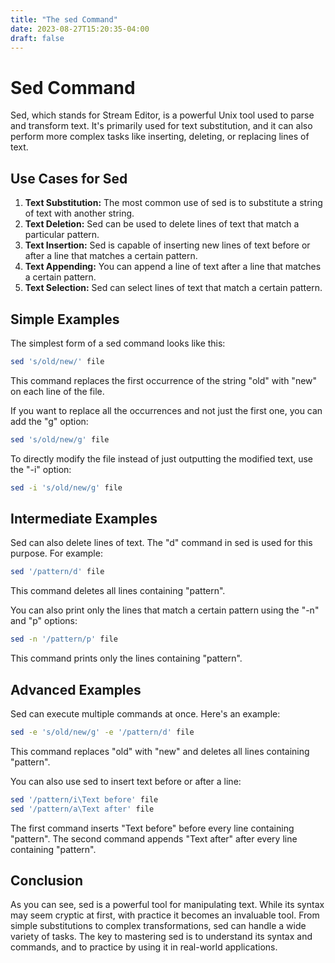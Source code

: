 ```yaml
---
title: "The sed Command"
date: 2023-08-27T15:20:35-04:00
draft: false
---
```

# Sed Command

Sed, which stands for Stream Editor, is a powerful Unix tool used to parse and transform text. It's primarily used for text substitution, and it can also perform more complex tasks like inserting, deleting, or replacing lines of text.

## Use Cases for Sed

1. **Text Substitution:** The most common use of sed is to substitute a string of text with another string.
2. **Text Deletion:** Sed can be used to delete lines of text that match a particular pattern.
3. **Text Insertion:** Sed is capable of inserting new lines of text before or after a line that matches a certain pattern.
4. **Text Appending:** You can append a line of text after a line that matches a certain pattern.
5. **Text Selection:** Sed can select lines of text that match a certain pattern.

## Simple Examples

The simplest form of a sed command looks like this:

```bash
sed 's/old/new/' file
```

This command replaces the first occurrence of the string "old" with "new" on each line of the file.

If you want to replace all the occurrences and not just the first one, you can add the "g" option:

```bash
sed 's/old/new/g' file
```

To directly modify the file instead of just outputting the modified text, use the "-i" option:

```bash
sed -i 's/old/new/g' file
```

## Intermediate Examples

Sed can also delete lines of text. The "d" command in sed is used for this purpose. For example:

```bash
sed '/pattern/d' file
```

This command deletes all lines containing "pattern".

You can also print only the lines that match a certain pattern using the "-n" and "p" options:

```bash
sed -n '/pattern/p' file
```

This command prints only the lines containing "pattern".

## Advanced Examples

Sed can execute multiple commands at once. Here's an example:

```bash
sed -e 's/old/new/g' -e '/pattern/d' file
```

This command replaces "old" with "new" and deletes all lines containing "pattern".

You can also use sed to insert text before or after a line:

```bash
sed '/pattern/i\Text before' file
sed '/pattern/a\Text after' file
```

The first command inserts "Text before" before every line containing "pattern". The second command appends "Text after" after every line containing "pattern".

## Conclusion

As you can see, sed is a powerful tool for manipulating text. While its syntax may seem cryptic at first, with practice it becomes an invaluable tool. From simple substitutions to complex transformations, sed can handle a wide variety of tasks. The key to mastering sed is to understand its syntax and commands, and to practice by using it in real-world applications.